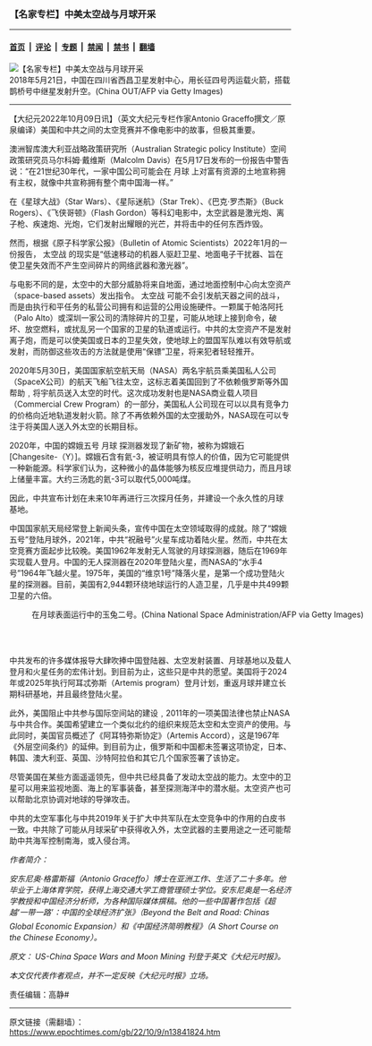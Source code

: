 ### 【名家专栏】中美太空战与月球开采

---

#### [首页](../../../..?n13841824) &nbsp;|&nbsp; [评论](../../../../../epoch-comment?n13841824) &nbsp;|&nbsp; [专题](../../../../../epoch-special?n13841824) &nbsp;|&nbsp; [禁闻](../../../../../epoch-news?n13841824) &nbsp;|&nbsp; [禁书](../../../../../books?n13841824) &nbsp;|&nbsp; [翻墙](https://github.com/gfw-breaker/nogfw/blob/master/README.md?n13841824)


<div><img alt="【名家专栏】中美太空战与月球开采" class="attachment-djy_600_400 size-djy_600_400 wp-post-image" src="https://i.epochtimes.com/assets/uploads/2022/10/id13841834-GettyImages-960731882-700x420-600x400.jpg"/>
<div class="caption">
 2018年5月21日，中国在四川省西昌卫星发射中心，用长征四号丙运载火箭，搭载鹊桥号中继星发射升空。(China OUT/AFP via Getty Images)
</div></div><hr/><div class="post_content" id="artbody" itemprop="articleBody">
 <!-- article content begin -->
 <p>
  【大纪元2022年10月09日讯】（英文大纪元专栏作家Antonio Graceffo撰文／原泉编译）美国和中共之间的太空竞赛并不像电影中的故事，但极其重要。
 </p>
 <p>
  澳洲智库澳大利亚战略政策研究所（Australian Strategic policy Institute）空间政策研究员马尔科姆‧戴维斯（Malcolm Davis）在5月17日发布的一份报告中警告说：“在21世纪30年代，一家中国公司可能会在
  <ok href="https://www.epochtimes.com/gb/tag/%E6%9C%88%E7%90%83.html">
   月球
  </ok>
  上对富有资源的土地宣称拥有主权，就像中共宣称拥有整个南中国海一样。”
 </p>
 <p>
  在《星球大战》（Star Wars）、《星际迷航》（Star Trek）、《巴克‧罗杰斯》（Buck Rogers）、《飞侠哥顿》（Flash Gordon）等科幻电影中，太空武器是激光炮、离子枪、疾速炮、光炮，它们发射出耀眼的光芒，并将击中的任何东西炸毁。
 </p>
 <p>
  然而，根据《原子科学家公报》（Bulletin of Atomic Scientists）2022年1月的一份报告，
  <ok href="https://www.epochtimes.com/gb/tag/%E5%A4%AA%E7%A9%BA%E6%88%98.html">
   太空战
  </ok>
  的现实是“低速移动的机器人驱赶卫星、地面电子干扰器、旨在使卫星失效而不产生空间碎片的网络武器和激光器”。
 </p>
 <p>
  与电影不同的是，太空中的大部分威胁将来自地面，通过地面控制中心向太空资产（space-based assets）发出指令。
  <ok href="https://www.epochtimes.com/gb/tag/%E5%A4%AA%E7%A9%BA%E6%88%98.html">
   太空战
  </ok>
  可能不会引发航天器之间的战斗，而是由执行和平任务的私营公司拥有和运营的公用设施硬件。一颗属于帕洛阿托（Palo Alto）或深圳一家公司的清除碎片的卫星，可能从地球上接到命令，破坏、放空燃料，或扰乱另一个国家的卫星的轨道或运行。中共的太空资产不是发射离子炮，而是可以使美国或日本的卫星失效，使地球上的盟国军队难以有效导航或发射，而防御这些攻击的方法就是使用“保镖”卫星，将来犯者轻轻推开。
 </p>
 <p>
  2020年5月30日，美国国家航空航天局（NASA）两名宇航员乘美国私人公司（SpaceX公司）的航天飞船飞往太空，这标志着美国回到了不依赖俄罗斯等外国帮助﹐将宇航员送入太空的时代。这次成功发射也是NASA商业载人项目（Commercial Crew Program）的一部分，美国私人公司现在可以以具有竞争力的价格向近地轨道发射火箭。除了不再依赖外国的太空援助外，NASA现在可以专注于将美国人送入外太空的长期目标。
 </p>
 <p>
  2020年，中国的嫦娥五号
  <ok href="https://www.epochtimes.com/gb/tag/%E6%9C%88%E7%90%83.html">
   月球
  </ok>
  探测器发现了新矿物，被称为嫦娥石[Changesite-（Y）]。嫦娥石含有氦-3，被证明具有惊人的价值，因为它可能提供一种新能源。科学家们认为，这种微小的晶体能够为核反应堆提供动力，而且月球上储量丰富。大约三汤匙的氦-3可以取代5,000吨煤。
 </p>
 <p>
  因此，中共宣布计划在未来10年再进行三次探月任务，并建设一个永久性的月球基地。
 </p>
 <p>
  中国国家航天局经常登上新闻头条，宣传中国在太空领域取得的成就。除了“嫦娥五号”登陆月球外，2021年，中共“祝融号”火星车成功着陆火星。然而，中共在太空竞赛方面起步比较晚。美国1962年发射无人驾驶的月球探测器，随后在1969年实现载人登月。中国的无人探测器在2020年登陆火星，而NASA的“水手4号”1964年飞越火星。1975年，美国的“维京1号”降落火星，是第一个成功登陆火星的探测器。目前，美国有2,944颗环绕地球运行的人造卫星，几乎是中共499颗卫星的六倍。
 </p>
 <figure aria-describedby="caption-attachment-13841837" class="wp-caption aligncenter" id="attachment_13841837" style="width: 600px">
  <ok href="https://i.epochtimes.com/assets/uploads/2022/10/id13841837-GettyImages-1082253370-1200x882-1200x882.jpg" target="_blank">
   <img alt="" class="size-large wp-image-13841837" src="https://i.epochtimes.com/assets/uploads/2022/10/id13841837-GettyImages-1082253370-1200x882-1200x882-600x441.jpg"/>
  </ok>
  <br/><figcaption class="wp-caption-text" id="caption-attachment-13841837">
   在月球表面运行中的玉兔二号。(China National Space Administration/AFP via Getty Images)
  </figcaption><br/>
 </figure><br/>
 <p>
  中共发布的许多媒体报导大肆吹捧中国登陆器、太空发射装置、月球基地以及载人登月和火星任务的宏伟计划。到目前为止，这些只是中共的愿望。美国将于2024年或2025年执行阿耳忒弥斯（Artemis program）登月计划，重返月球并建立长期科研基地，并且最终登陆火星。
 </p>
 <p>
  此外，美国阻止中共参与国际空间站的建设﹐2011年的一项美国法律也禁止NASA与中共合作。美国希望建立一个类似北约的组织来规范太空和太空资产的使用。与此同时，美国官员概述了《阿耳特弥斯协定》（Artemis Accord），这是1967年《外层空间条约》的延伸。到目前为止，俄罗斯和中国都未签署这项协定，日本、韩国、澳大利亚、英国、沙特阿拉伯和其它几个国家签署了该协定。
 </p>
 <p>
  尽管美国在某些方面遥遥领先，但中共已经具备了发动太空战的能力。太空中的卫星可以用来监视地面、海上的军事装备，甚至探测海洋中的潜水艇。太空资产也可以帮助北京协调对地球的导弹攻击。
 </p>
 <p>
  中共的太空军事化与中共2019年关于扩大中共军队在太空竞争中的作用的白皮书一致。中共除了可能从月球采矿中获得收入外，太空武器的主要用途之一还可能帮助中共海军控制南海，或入侵台湾。
 </p>
 <p>
  <em>
   作者简介：
  </em>
 </p>
 <p>
  <em>
   安东尼奥‧格雷斯福（Antonio Graceffo）博士在亚洲工作、生活了二十多年。他毕业于上海体育学院，获得上海交通大学工商管理硕士学位。安东尼奥是一名经济学教授和中国经济分析师，为各种国际媒体撰稿。他的一些中国著作包括《超越‘一带一路’：中国的全球经济扩张》（Beyond the Belt and Road: Chinas Global Economic Expansion）和《中国经济简明教程》（A Short Course on the Chinese Economy）。
  </em>
 </p>
 <p>
  <em>
   原文：
   <ok href="https://www.theepochtimes.com/us-china-space-wars-and-moon-mining_4763141.html">
    US-China Space Wars and Moon Mining
   </ok>
   刊登于英文《大纪元时报》。
  </em>
 </p>
 <p>
  <em>
   本文仅代表作者观点，并不一定反映《大纪元时报》立场。
  </em>
 </p>
 <p>
  责任编辑：高静#
 </p>
 <!-- article content end -->
 <div id="below_article_ad">
 </div>
</div>


---

原文链接（需翻墙）：https://www.epochtimes.com/gb/22/10/9/n13841824.htm